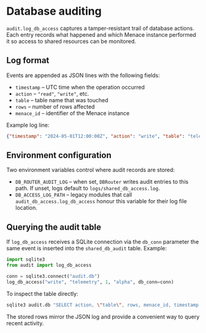 # Database auditing

`audit.log_db_access` captures a tamper-resistant trail of database actions. Each
entry records what happened and which Menace instance performed it so access to
shared resources can be monitored.

## Log format

Events are appended as JSON lines with the following fields:

- `timestamp` – UTC time when the operation occurred
- `action` – `"read"`, `"write"`, etc.
- `table` – table name that was touched
- `rows` – number of rows affected
- `menace_id` – identifier of the Menace instance

Example log line:

```json
{"timestamp": "2024-05-01T12:00:00Z", "action": "write", "table": "telemetry", "rows": 1, "menace_id": "alpha"}
```

## Environment configuration

Two environment variables control where audit records are stored:

- `DB_ROUTER_AUDIT_LOG` – when set, `DBRouter` writes audit entries to this
  path. If unset, logs default to `logs/shared_db_access.log`.
- `DB_ACCESS_LOG_PATH` – legacy modules that call `audit_db_access.log_db_access`
  honour this variable for their log file location.

## Querying the audit table

If `log_db_access` receives a SQLite connection via the `db_conn` parameter the
same event is inserted into the `shared_db_audit` table. Example:

```python
import sqlite3
from audit import log_db_access

conn = sqlite3.connect("audit.db")
log_db_access("write", "telemetry", 1, "alpha", db_conn=conn)
```

To inspect the table directly:

```bash
sqlite3 audit.db "SELECT action, \"table\", rows, menace_id, timestamp FROM shared_db_audit ORDER BY timestamp DESC LIMIT 10;"
```

The stored rows mirror the JSON log and provide a convenient way to query recent
activity.

